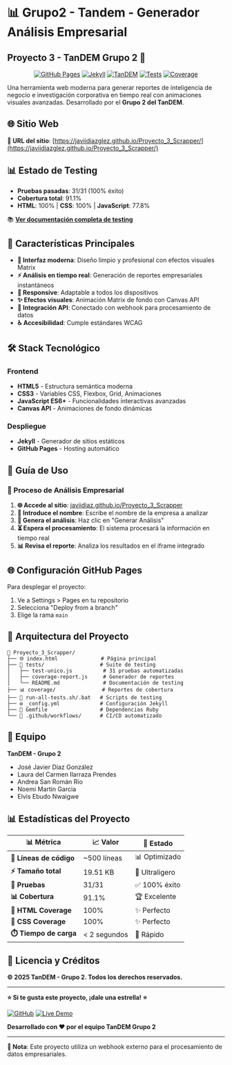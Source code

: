 # 📊 Grupo2 - Tandem - Generador Análisis Empresarial
## **Proyecto 3 - TanDEM Grupo 2** 🎯

<div align="center">

[![GitHub Pages](https://img.shields.io/badge/GitHub%20Pages-Live-brightgreen)](https://javiidiaz.github.io/Proyecto_3_Scrapper/) [![Jekyll](https://img.shields.io/badge/Jekyll-Ready-red)](https://jekyllrb.com/) [![TanDEM](https://img.shields.io/badge/TanDEM-Grupo%202-blue)](#) [![Tests](https://img.shields.io/badge/Tests-31%2F31-brightgreen)](./tests/test-unico.js) [![Coverage](https://img.shields.io/badge/Coverage-91.1%25-brightgreen)](./coverage/index.html)

</div>

Una herramienta web moderna para generar reportes de inteligencia de negocio e investigación corporativa en tiempo real con animaciones visuales avanzadas. Desarrollado por el **Grupo 2 del TanDEM**.

## 🌐 Sitio Web

**🔗 URL del sitio**: [https://javiidiazglez.github.io/Proyecto_3_Scrapper/](https://javiidiazglez.github.io/Proyecto_3_Scrapper/)

## 📊 Estado de Testing

- **Pruebas pasadas**: 31/31 (100% éxito)
- **Cobertura total**: 91.1%
- **HTML**: 100% | **CSS**: 100% | **JavaScript**: 77.8%

📚 **[Ver documentación completa de testing](./tests/README.md)**

## 🚀 Características Principales

- **🎨 Interfaz moderna**: Diseño limpio y profesional con efectos visuales Matrix
- **⚡ Análisis en tiempo real**: Generación de reportes empresariales instantáneos
- **📱 Responsive**: Adaptable a todos los dispositivos
- **✨ Efectos visuales**: Animación Matrix de fondo con Canvas API
- **🔗 Integración API**: Conectado con webhook para procesamiento de datos
- **♿ Accesibilidad**: Cumple estándares WCAG

## 🛠️ Stack Tecnológico

### Frontend
- **HTML5** - Estructura semántica moderna
- **CSS3** - Variables CSS, Flexbox, Grid, Animaciones
- **JavaScript ES6+** - Funcionalidades interactivas avanzadas
- **Canvas API** - Animaciones de fondo dinámicas

### Despliegue
- **Jekyll** - Generador de sitios estáticos
- **GitHub Pages** - Hosting automático

## 📱 Guía de Uso

### 🎯 Proceso de Análisis Empresarial

1. **🌐 Accede al sitio**: [javiidiaz.github.io/Proyecto_3_Scrapper](https://javiidiaz.github.io/Proyecto_3_Scrapper/)
2. **📝 Introduce el nombre**: Escribe el nombre de la empresa a analizar
3. **🚀 Genera el análisis**: Haz clic en "Generar Análisis" 
4. **⏳ Espera el procesamiento**: El sistema procesará la información en tiempo real
5. **📊 Revisa el reporte**: Analiza los resultados en el iframe integrado

## 🌐 Configuración GitHub Pages

Para desplegar el proyecto:
1. Ve a Settings > Pages en tu repositorio
2. Selecciona "Deploy from a branch"
3. Elige la rama `main`

## 📄 Arquitectura del Proyecto

```
📁 Proyecto_3_Scrapper/
├── 🌐 index.html              # Página principal
├── 🧪 tests/                  # Suite de testing
│   ├── test-unico.js          # 31 pruebas automatizadas
│   ├── coverage-report.js     # Generador de reportes
│   └── README.md              # Documentación de testing
├── 📊 coverage/               # Reportes de cobertura
├── 🚀 run-all-tests.sh/.bat   # Scripts de testing
├── ⚙️ _config.yml             # Configuración Jekyll
├── 💎 Gemfile                 # Dependencias Ruby
└── 🔄 .github/workflows/      # CI/CD automatizado
```

## 👥 Equipo

**TanDEM - Grupo 2**

- José Javier Díaz González
- Laura del Carmen Ilarraza Prendes  
- Andrea San Román Río
- Noemi Martin Garcia
- Elvis Ebudo Nwaigwe

## 📊 Estadísticas del Proyecto

| 📊 **Métrica** | 📈 **Valor** | 🎯 **Estado** |
|----------------|--------------|---------------|
| **💾 Líneas de código** | ~500 líneas | 📊 Optimizado |
| **⚡ Tamaño total** | 19.51 KB | 🚀 Ultraligero |
| **🧪 Pruebas** | 31/31 | ✅ 100% éxito |
| **📊 Cobertura** | 91.1% | 🏆 Excelente |
| **🎨 HTML Coverage** | 100% | ✨ Perfecto |
| **💎 CSS Coverage** | 100% | ✨ Perfecto |
| **⏱️ Tiempo de carga** | < 2 segundos | 🚀 Rápido |

## 📝 Licencia y Créditos

**© 2025 TanDEM - Grupo 2. Todos los derechos reservados.**

---

**⭐ Si te gusta este proyecto, ¡dale una estrella! ⭐**

[![GitHub](https://img.shields.io/badge/GitHub-Proyecto_3_Scrapper-181717?logo=github)](https://github.com/javiidiaz/Proyecto_3_Scrapper)
[![Live Demo](https://img.shields.io/badge/Live_Demo-Ver_Sitio-brightgreen)](https://javiidiaz.github.io/Proyecto_3_Scrapper/)

**Desarrollado con ❤️ por el equipo TanDEM Grupo 2**

---

**📌 Nota**: Este proyecto utiliza un webhook externo para el procesamiento de datos empresariales.
